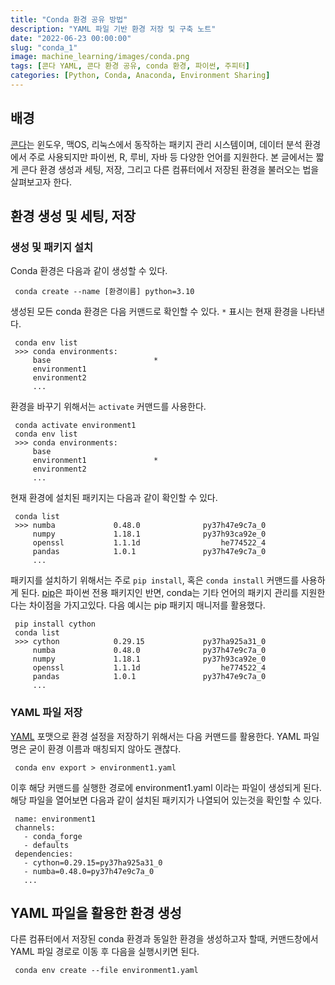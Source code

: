 ```yaml
---
title: "Conda 환경 공유 방법"
description: "YAML 파일 기반 환경 저장 및 구축 노트"
date: "2022-06-23 00:00:00"
slug: "conda_1"
image: machine_learning/images/conda.png
tags: [콘다 YAML, 콘다 환경 공유, conda 환경, 파이썬, 주피터]
categories: [Python, Conda, Anaconda, Environment Sharing]
---
```

## 배경

[콘다](https://docs.conda.io/en/latest/#)는 윈도우, 맥OS, 리눅스에서 동작하는 패키지 관리 시스템이며, 데이터 분석 환경에서 주로 사용되지만 파이썬, R, 루비, 자바 등 다양한 언어를 지원한다. 본 글에서는 짧게 콘다 환경 생성과 세팅, 저장, 그리고 다른 컴퓨터에서 저장된 환경을 불러오는 법을 살펴보고자 한다.

## 환경 생성 및 세팅, 저장
### 생성 및 패키지 설치

Conda 환경은 다음과 같이 생성할 수 있다. 

```
 conda create --name [환경이름] python=3.10
```

생성된 모든 conda 환경은 다음 커맨드로 확인할 수 있다. `*` 표시는 현재 환경을 나타낸다.

```
 conda env list
 >>> conda environments:
     base                       *
     environment1
     environment2
     ...
```

환경을 바꾸기 위해서는 `activate` 커맨드를 사용한다.

```
 conda activate environment1
 conda env list
 >>> conda environments:
     base
     environment1               *
     environment2
     ...
```

현재 환경에 설치된 패키지는 다음과 같이 확인할 수 있다.

```
 conda list
 >>> numba             0.48.0              py37h47e9c7a_0
     numpy             1.18.1              py37h93ca92e_0
     openssl           1.1.1d                  he774522_4
     pandas            1.0.1               py37h47e9c7a_0
     ...
```

패키지를 설치하기 위해서는 주로 `pip install`, 혹은 `conda install` 커맨드를 사용하게 된다. [pip](https://pypi.org/project/pip/)은 파이썬 전용 패키지인 반면, conda는 기타 언어의 패키지 관리를 지원한다는 차이점을 가지고있다. 다음 예시는 pip 패키지 매니저를 활용했다.

```
 pip install cython
 conda list
 >>> cython            0.29.15             py37ha925a31_0
     numba             0.48.0              py37h47e9c7a_0
     numpy             1.18.1              py37h93ca92e_0
     openssl           1.1.1d                  he774522_4
     pandas            1.0.1               py37h47e9c7a_0
     ...
```

### YAML 파일 저장

[YAML](https://www.redhat.com/en/topics/automation/what-is-yaml) 포맷으로 환경 설정을 저장하기 위해서는 다음 커맨드를 활용한다. YAML 파일명은 굳이 환경 이름과 매칭되지 않아도 괜찮다.

```
 conda env export > environment1.yaml
```

이후 해당 커맨드를 실행한 경로에 environment1.yaml 이라는 파일이 생성되게 된다. 해당 파일을 열어보면 다음과 같이 설치된 패키지가 나열되어 있는것을 확인할 수 있다.

```
 name: environment1
 channels:
   - conda_forge
   - defaults
 dependencies:
   - cython=0.29.15=py37ha925a31_0
   - numba=0.48.0=py37h47e9c7a_0
   ...
```

## YAML 파일을 활용한 환경 생성

다른 컴퓨터에서 저장된 conda 환경과 동일한 환경을 생성하고자 할때, 커맨드창에서 YAML 파일 경로로 이동 후 다음을 실행시키면 된다.

```
 conda env create --file environment1.yaml
```
